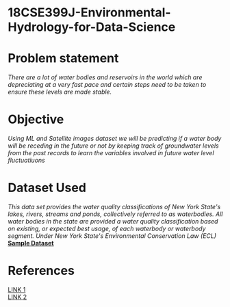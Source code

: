 # 18CSE399J-Environmental-Hydrology-for-Data-Science
# Problem statement
*There are a lot of water bodies and reservoirs in the world which are depreciating at a very fast pace and certain steps need to be taken to ensure these levels are made stable.*

# Objective
*Using ML and Satellite images dataset we will be predicting if a water body will be receding in the future or not by keeping track of groundwater levels from the past records to learn the variables involved in future water level fluctuatiuons*
# Dataset Used
_This data set provides the water quality classifications of New York State's lakes, rivers, streams and ponds, collectively referred to as waterbodies. All water bodies in the state are provided a water quality classification based on existing, or expected best usage, of each waterbody or waterbody segment. Under New York State's Environmental Conservation Law (ECL)_
[**Sample Dataset**](https://www.kaggle.com/c/acea-water-prediction/data)

# References
[LINK 1](https://hatarilabs.com/ih-en/delineate-water-bodies-lakes-from-landsat-8-using-machine-learning-with-python-and-qgis-tutorial)
<br/>
[LINK 2](https://www.hindawi.com/journals/abb/2020/6659314/#abstract)

